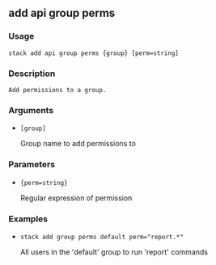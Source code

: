 ## add api group perms

### Usage

`stack add api group perms {group} [perm=string]`

### Description


	Add permissions to a group.
	

### Arguments

* `[group]`

   Group name to add permissions to


### Parameters
* `{perm=string}`

   Regular expression of permission

### Examples

* `stack add group perms default perm="report.*"`

   All users in the 'default' group to run 'report' commands



